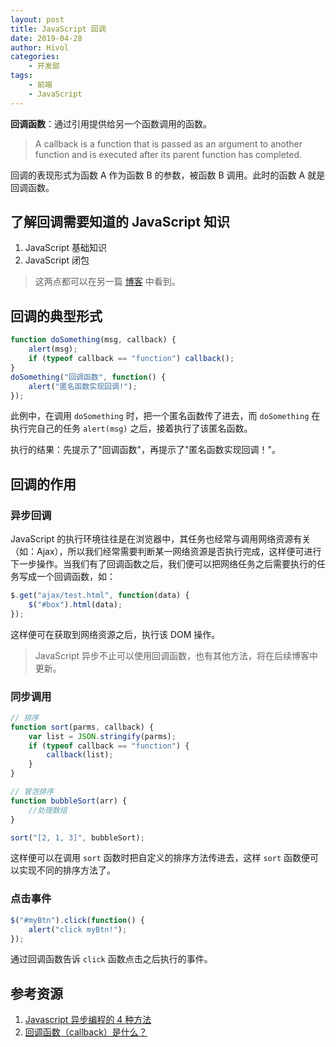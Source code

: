 ```yaml
---
layout: post
title: JavaScript 回调
date: 2019-04-28
author: Hivol
categories:
    - 开发部
tags:
    - 前端
    - JavaScript
---
```


**回调函数**：通过引用提供给另一个函数调用的函数。

> A callback is a function that is passed as an argument to another function and is executed after its parent function has completed.

回调的表现形式为函数 A 作为函数 B 的参数，被函数 B 调用。此时的函数 A 就是回调函数。

## 了解回调需要知道的 JavaScript 知识

1. JavaScript 基础知识
2. JavaScript 闭包

> 这两点都可以在另一篇 [博客](https://singularity-lab-blog.now.sh/views/dev/2019-04-21-JavaScript闭包.html#了解闭包需要知道的-javascript-知识) 中看到。

## 回调的典型形式

```javascript
function doSomething(msg, callback) {
    alert(msg);
    if (typeof callback == "function") callback();
}
doSomething("回调函数", function() {
    alert("匿名函数实现回调!");
});
```

此例中，在调用 `doSomething` 时，把一个匿名函数传了进去，而 `doSomething` 在执行完自己的任务 `alert(msg)` 之后，接着执行了该匿名函数。

执行的结果：先提示了"回调函数"，再提示了"匿名函数实现回调！"。

## 回调的作用

### 异步回调

JavaScript 的执行环境往往是在浏览器中，其任务也经常与调用网络资源有关（如：Ajax），所以我们经常需要判断某一网络资源是否执行完成，这样便可进行下一步操作。当我们有了回调函数之后，我们便可以把网络任务之后需要执行的任务写成一个回调函数，如：

```javascript
$.get("ajax/test.html", function(data) {
    $("#box").html(data);
});
```

这样便可在获取到网络资源之后，执行该 DOM 操作。

> JavaScript 异步不止可以使用回调函数，也有其他方法，将在后续博客中更新。

### 同步调用

```javascript
// 排序
function sort(parms, callback) {
    var list = JSON.stringify(parms);
    if (typeof callback == "function") {
        callback(list);
    }
}

// 冒泡排序
function bubbleSort(arr) {
    //处理数组
}

sort("[2, 1, 3]", bubbleSort);
```

这样便可以在调用 `sort` 函数时把自定义的排序方法传进去，这样 `sort` 函数便可以实现不同的排序方法了。

### 点击事件

```javascript
$("#myBtn").click(function() {
    alert("click myBtn!");
});
```

通过回调函数告诉 `click` 函数点击之后执行的事件。

## 参考资源

1. [Javascript 异步编程的 4 种方法](http://www.ruanyifeng.com/blog/2012/12/asynchronous＿javascript.html)
2. [回调函数（callback）是什么？](https://www.zhihu.com/question/19801131)
